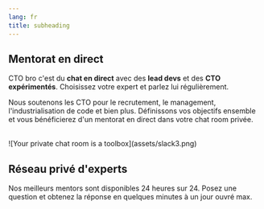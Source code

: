 ```yaml
---
lang: fr
title: subheading
---
```

## Mentorat en direct

CTO bro c'est du **chat en direct** avec des **lead devs** et des **CTO expérimentés**. Choisissez votre expert et parlez lui régulièrement.

Nous soutenons les CTO pour le recrutement, le management, l'industrialisation de code et bien plus. Définissons vos objectifs ensemble et vous bénéficierez d'un mentorat en direct dans votre chat room privée.

<br>
![Your private chat room is a toolbox](assets/slack3.png)
<br>

## Réseau privé d'experts

Nos meilleurs mentors sont disponibles 24 heures sur 24. Posez une question et obtenez la réponse en quelques minutes à un jour ouvré max.
